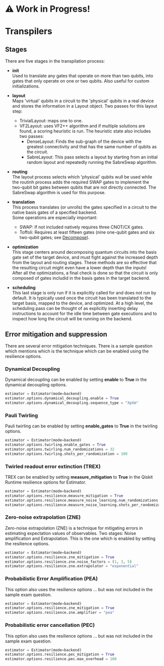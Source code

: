 # ⚠️ Work in Progress!

# Transpilers

## Stages
There are five stages in the transpilation process:
- **init**  
Used to translate any gates that operate on more than two qubits, into gates that only operate on one or two qubits.
Also useful for custom initializations.

- **layout**  
Maps 'virtual' qubits in a circuit to the 'physical' qubits in a real device and stores the information in a Layout object.
Two passes for this layout step:
    - TrivialLayout: maps one to one.
    - VF2Layout: uses VF2++ algorithm and if multiple solutions are found, a scoring heuristic is run. The heuristic state also includes two passes:
        - DenseLayout: Finds the sub-graph of the device with the greatest connectivity and that has the same number of qubits
as the circuit.
        - SabreLayout: This pass selects a layout by starting from an initial random layout and repeatedly running the
SabreSwap algorithm.

- **routing**  
The layout process selects which 'physical' qubits wull be used while the routinh process adds the required SWAP gates to implement the two-qubit bit gates between qubits that are not directly connected.
The SabreSwap algorithm is used for this purpose.

- **translation**  
This process translates (or unrolls) the gates specified in a circuit to the native basis gates of a specified backend.  
Some operations are especially important: 
    - SWAP: If not included natively requires three CNOT/CX gates.
    - Toffoli: Requires at least fifteen gates (nine one-qubit gates and six two-qubit gates; see [Decompose](tips_basic.md#Decompose)).
 
- **optimization**  
This stage centers around decomposing quantum circuits into the basis gate set of the target device, and must fight against the
increased depth from the layout and routing stages. These methods are so effective that the resulting circuit might even have a lower depth than the inputs!  
After all the optimizations, a final check is done so that the circuit is only composed of gates includid in the basis gates in the target backend.

- **scheduling**  
This last stage is only run if it is explicitly called for and does not run by default. It is typically used once the circuit has been translated to the target basis, mapped to the device, and optimized. 
At a high level, the scheduling pass can be thought of as explicitly inserting delay instructions to account for the
idle time between gate executions and to inspect how long the circuit will be running on the backend.

## Error mitigation and suppression
There are several error mitigation techniques. There is a sample question which mentions which is the technique which can be enabled using the resilience options.

### Dynamical Decoupling
Dynamical decoupling can be enabled by setting **enable** to **True** in the dynamical decoupling options.
```python
estimator = Estimator(mode=backend)
estimator.options.dynamical_decoupling.enable = True
estimator.options.dynamical_decoupling.sequence_type = "XpXm"
```

### Pauli Twirling
Pauli twirling can be enabled by setting **enable_gates** to **True** in the twirling options.
```python
estimator = Estimator(mode=backend)
estimator.options.twirling.enable_gates = True
estimator.options.twirling.num_randomizations = 32
estimator.options.twirling.shots_per_randomization = 100
```

### Twirled readout error extinction (TREX)
TREX can be enabled by setting **measure_mitigation** to **True** in the Qiskit Runtime resilience options for Estimator.
```python
estimator = Estimator(mode=backend)
estimator.options.resilience.measure_mitigation = True
estimator.options.resilience.measure_noise_learning.num_randomizations = 32
estimator.options.resilience.measure_noise_learning.shots_per_randomization = 100
```

### Zero-noise extrapolation (ZNE)
Zero-noise extrapolation (ZNE) is a technique for mitigating errors in estimating expectation values of observables. Two stages: Noise amplification and Extrapolation. 
This is the one which is enabled by setting the resilience options.
```python
estimator = Estimator(mode=backend)
estimator.options.resilience.zne_mitigation = True
estimator.options.resilience.zne.noise_factors = (1, 3, 5)
estimator.options.resilience.zne.extrapolator = "exponential"
```

### Probabilistic Error Amplification (PEA)
This option also uses the resilience options ... but was not included in the sample exam question.
```python
estimator = Estimator(mode=backend)
estimator.options.resilience.zne_mitigation = True
estimator.options.resilience.zne.amplifier = "pea"
```

### Probabilistic error cancellation (PEC)
This option also uses the resilience options ... but was not included in the sample exam question.
```python
estimator = Estimator(mode=backend)
estimator.options.resilience.pec_mitigation = True
estimator.options.resilience.pec.max_overhead = 100
```

